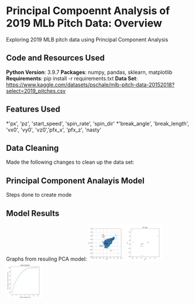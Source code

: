 # Principal Compoennt Analysis of 2019 MLb Pitch Data: Overview
Exploring 2019 MLB pitch data using Principal Component Analysis  


## Code and Resources Used

**Python Version**: 3.9.7
**Packages**: numpy, pandas, sklearn, matplotlib
**Requirements**: pip install -r requirements.txt
**Data Set**: https://www.kaggle.com/datasets/pschale/mlb-pitch-data-20152018?select=2019_pitches.csv

## Features Used

  *'px', 'pz', 'start_speed', 'spin_rate', 'spin_dir'
  *'break_angle', 'break_length', 'vx0', 'vy0', 'vz0','pfx_x', 'pfx_z', 'nasty'

## Data Cleaning

Made the following changes to clean up the data set:

## Principal Component Analayis Model

Steps done to create mode

## Model Results

Graphs from resuling PCA model:
<img src="https://github.com/LiamMcCarrick/PCA-Pitch-Data/blob/main/Biplot.png" width="100" height="100">
<img src="https://github.com/LiamMcCarrick/PCA-Pitch-Data/blob/main/PCA_Comp.png" width="100" height="100">
<img src="https://github.com/LiamMcCarrick/PCA-Pitch-Data/blob/main/Variance_Explained.png" width="100" height="100">